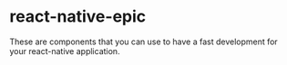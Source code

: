 # react-native-epic
These are components that you can use to have a fast development for your react-native application.
